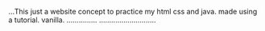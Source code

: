 ...This just a website concept to practice my html css and java. made using a tutorial. vanilla.
...............
............................